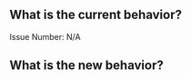 ## What is the current behavior?

<!-- Please describe the current behavior that you are modifying, or link to a relevant issue. -->

Issue Number: N/A

## What is the new behavior?

